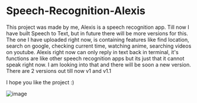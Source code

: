 # Speech-Recognition-Alexis

This project was made by me, Alexis is a speech recognition app. Till now I have built Speech to Text, but in future there will be more versions for this. The one I have uploaded right now, is containing features like find location, search on google, checking current time, watching anime, searching videos on youtube. Alexis right now can only reply in text back in terminal, it's functions are like other speech recognition apps but its just that it cannot speak right now. I am looking into that and there will be soon a new version. There are 2 versions out till now v1 and v1.1

I hope you like the project :) 

![image](https://user-images.githubusercontent.com/70958307/129880889-c433cb21-56ae-47ad-8ca8-7e2799c46df6.png)


